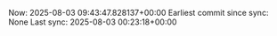Now: 2025-08-03 09:43:47.828137+00:00 Earliest commit since sync: None Last sync: 2025-08-03 00:23:18+00:00

